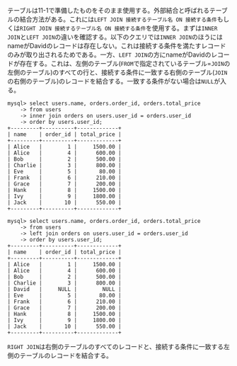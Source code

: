 テーブルは11-1で準備したものをそのまま使用する。外部結合と呼ばれるテーブルの結合方法がある。これには`LEFT JOIN 接続するテーブル名 ON 接続する条件`もしくは`RIGHT JOIN 接続するテーブル名 ON 接続する条件`を使用する。まずは`INNER JOIN`と`LEFT JOIN`の違いを確認する。以下のクエリでは`INNER JOIN`のほうにはnameがDavidのレコードは存在しない。これは接続する条件を満たすレコードのみが取り出されるためである。一方、`LEFT JOIN`の方にnameがDavidのレコードが存在する。これは、左側のテーブル(`FROM`で指定されているテーブル=`JOIN`の左側のテーブル)のすべての行と、接続する条件に一致する右側のテーブル(`JOIN`の右側のテーブル)のレコードを結合する。一致する条件がない場合は`NULL`が入る。
```
mysql> select users.name, orders.order_id, orders.total_price
    -> from users
    -> inner join orders on users.user_id = orders.user_id
    -> order by users.user_id;
+---------+----------+-------------+
| name    | order_id | total_price |
+---------+----------+-------------+
| Alice   |        1 |     1500.00 |
| Alice   |        4 |      600.00 |
| Bob     |        2 |      500.00 |
| Charlie |        3 |      800.00 |
| Eve     |        5 |       80.00 |
| Frank   |        6 |      210.00 |
| Grace   |        7 |      200.00 |
| Hank    |        8 |     1500.00 |
| Ivy     |        9 |     1800.00 |
| Jack    |       10 |      550.00 |
+---------+----------+-------------+

mysql> select users.name, orders.order_id, orders.total_price
    -> from users
    -> left join orders on users.user_id = orders.user_id
    -> order by users.user_id;
+---------+----------+-------------+
| name    | order_id | total_price |
+---------+----------+-------------+
| Alice   |        1 |     1500.00 |
| Alice   |        4 |      600.00 |
| Bob     |        2 |      500.00 |
| Charlie |        3 |      800.00 |
| David   |     NULL |        NULL |
| Eve     |        5 |       80.00 |
| Frank   |        6 |      210.00 |
| Grace   |        7 |      200.00 |
| Hank    |        8 |     1500.00 |
| Ivy     |        9 |     1800.00 |
| Jack    |       10 |      550.00 |
+---------+----------+-------------+
```
`RIGHT JOIN`は右側のテーブルのすべてのレコードと、接続する条件に一致する左側のテーブルのレコードを結合する。
```
```